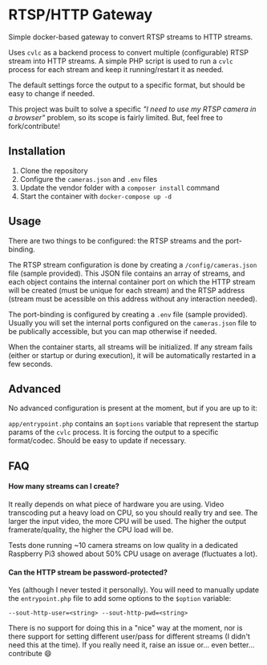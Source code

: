 # RTSP/HTTP Gateway

Simple docker-based gateway to convert RTSP streams to HTTP streams.

Uses `cvlc` as a backend process to convert multiple (configurable) RTSP stream into HTTP streams. A simple PHP script is used to run a `cvlc` process for each stream and keep it running/restart it as needed.

The default settings force the output to a specific format, but should be easy to change if needed.

This project was built to solve a specific _"I need to use my RTSP camera in a browser"_ problem, so its scope is fairly limited. But, feel free to fork/contribute!

## Installation

1. Clone the repository
2. Configure the `cameras.json` and `.env` files
3. Update the vendor folder with a `composer install` command
4. Start the container with `docker-compose up -d`

## Usage

There are two things to be configured: the RTSP streams and the port-binding.

The RTSP stream configuration is done by creating a `/config/cameras.json` file (sample provided). This JSON file contains an array of streams, and each object contains the internal container port on which the HTTP stream will be created (must be unique for each stream) and the RTSP address (stream must be acessible on this address without any interaction needed).

The port-binding is configured by creating a `.env` file (sample provided). Usually you will set the internal ports configured on the `cameras.json` file to be publically accessible, but you can map otherwise if needed.

When the container starts, all streams will be initialized. If any stream fails (either or startup or during execution), it will be automatically restarted in a few seconds.

## Advanced

No advanced configuration is present at the moment, but if you are up to it:

`app/entrypoint.php` contains an `$options` variable that represent the startup params of the `cvlc` process. It is forcing the output to a specific format/codec. Should be easy to update if necessary.

## FAQ

#### How many streams can I create?

It really depends on what piece of hardware you are using. Video transcoding put a heavy load on CPU, so you should really try and see. The larger the input video, the more CPU will be used. The higher the output framerate/quality, the higher the CPU load will be.

Tests done running ~10 camera streams on low quality in a dedicated Raspberry Pi3 showed about 50% CPU usage on average (fluctuates a lot).

#### Can the HTTP stream be password-protected?

Yes (although I never tested it personally). You will need to manually update the `entrypoint.php` file to add some options to the `$option` variable:

`--sout-http-user=<string> --sout-http-pwd=<string>`

There is no support for doing this in a "nice" way at the moment, nor is there support for setting different user/pass for different streams (I didn't need this at the time). If you really need it, raise an issue or... even better... contribute :smile: